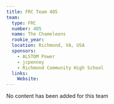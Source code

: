 ```yaml
---
title: FRC Team 405
team:
  type: FRC
  number: 405
  name: The Chameleons
  rookie_year: 
  location: Richmond, VA, USA
  sponsors:
    - ALSTOM Power
    - jcpenney
    - Richmond Community High School
  links:
    Website: 
---
```

No content has been added for this team
